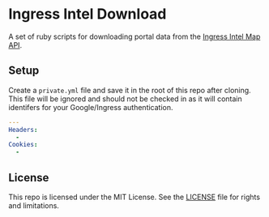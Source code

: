 # Ingress Intel Download

A set of ruby scripts for downloading portal data from the [Ingress Intel Map API]().

## Setup

Create a `private.yml` file and save it in the root of this repo after cloning. This file will be ignored and should not be checked in as it will contain identifers for your Google/Ingress authentication.

```yaml
---
Headers:
  -
Cookies:
  -
```

## License

This repo is licensed under the MIT License. See the [LICENSE](LICENSE.md) file for rights and limitations.


